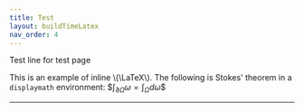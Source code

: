 ```yaml
---
title: Test
layout: buildTimeLatex
nav_order: 4
---
```


Test line for test page

This is an example of inline \\(\LaTeX\\). The following is Stokes' theorem in a
`displaymath` environment: \$$\int_{\partial \Omega} \omega = \int_{\Omega} d\omega\$$

----